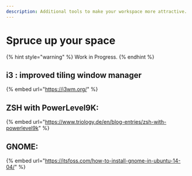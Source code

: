 ```yaml
---
description: Additional tools to make your workspace more attractive.
---
```


# Spruce up your space



{% hint style="warning" %}
Work in Progress.
{% endhint %}

## i3 : improved tiling window manager

{% embed url="https://i3wm.org/" %}

## ZSH with PowerLevel9K:

{% embed url="https://www.triology.de/en/blog-entries/zsh-with-powerlevel9k" %}

## GNOME:

{% embed url="https://itsfoss.com/how-to-install-gnome-in-ubuntu-14-04/" %}

